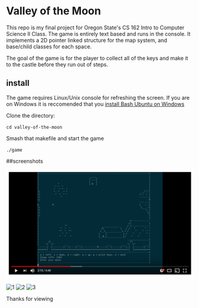 Valley of the Moon
==================

This repo is my final project for Oregon State's CS 162 Intro to Computer Science II Class.
The game is entirely text based and runs in the console. It implements a 2D pointer linked structure
for the map system, and base/child classes for each space.

The goal of the game is for the player to collect all of the keys and make it to the castle before
they run out of steps.

## install
The game requires Linux/Unix console for refreshing the screen. If you are on Windows it is
reccomended that you [install Bash Ubuntu on
Windows](https://msdn.microsoft.com/en-us/commandline/wsl/install-win10)

Clone the directory:
```git clone https://github.com/pattrickrice/valley-of-the-moon.git
cd valley-of-the-moon
```

Smash that makefile and start the game
```make
./game
```

##screenshots

![Youtube](/screenshots/youtube.png)

![1](1.png)
![2](2.png)
![3](3.png)

Thanks for viewing
